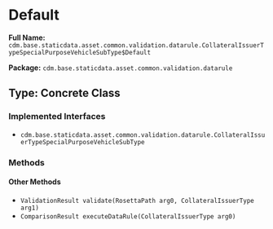 # Default

**Full Name:** `cdm.base.staticdata.asset.common.validation.datarule.CollateralIssuerTypeSpecialPurposeVehicleSubType$Default`

**Package:** `cdm.base.staticdata.asset.common.validation.datarule`

## Type: Concrete Class

### Implemented Interfaces

- `cdm.base.staticdata.asset.common.validation.datarule.CollateralIssuerTypeSpecialPurposeVehicleSubType`

### Methods

#### Other Methods

- `ValidationResult validate(RosettaPath arg0, CollateralIssuerType arg1)`
- `ComparisonResult executeDataRule(CollateralIssuerType arg0)`

